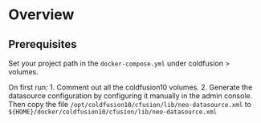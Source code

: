 # Overview

## Prerequisites

Set your project path in the `docker-compose.yml` under coldfusion > volumes.

On first run:
    1. Comment out all the coldfusion10 volumes.
    2. Generate the datasource configuration by configuring it manually in the
       admin console.  Then copy the file `/opt/coldfusion10/cfusion/lib/neo-datasource.xml`
       to `${HOME}/docker/coldfusion10/cfusion/lib/neo-datasource.xml`
